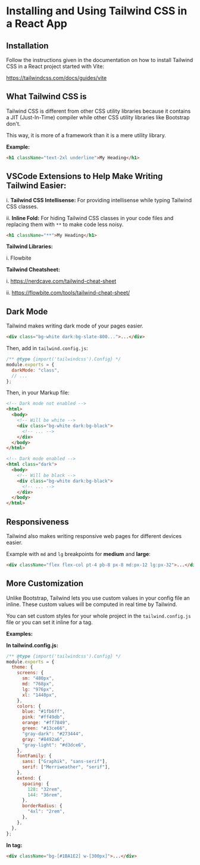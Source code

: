 # Installing and Using Tailwind CSS in a React App

## Installation

Follow the instructions given in the documentation on how to install Tailwind CSS in a React project started with Vite:

https://tailwindcss.com/docs/guides/vite

## What Tailwind CSS is

Tailwind CSS is different from other CSS utility libraries because it contains a JIT (Just-In-Time) compiler while other CSS utility libraries like Bootstrap don't.

This way, it is more of a framework than it is a mere utility library.

**Example:**

```html
<h1 className="text-2xl underline">My Heading</h1>
```

## VSCode Extensions to Help Make Writing Tailwind Easier:

i. **Tailwind CSS Intellisense:** For providing intellisense while typing Tailwind CSS classes.

ii. **Inline Fold:** For hiding Tailwind CSS classes in your code files and replacing them with `**` to make code less noisy.

```html
<h1 className="**">My Heading</h1>
```

**Tailwind Libraries:**

i. Flowbite

**Tailwind Cheatsheet:**

i. https://nerdcave.com/tailwind-cheat-sheet

ii. https://flowbite.com/tools/tailwind-cheat-sheet/

## Dark Mode

Tailwind makes writing dark mode of your pages easier.

```html
<div class="bg-white dark:bg-slate-800...">...</div>
```

Then, add in `tailwind.config.js`:

```js
/** @type {import('tailwindcss').Config} */
module.exports = {
  darkMode: "class",
  // ...
};
```

Then, in your Markup file:

```html
<!-- Dark mode not enabled -->
<html>
  <body>
    <!-- Will be white -->
    <div class="bg-white dark:bg-black">
      <!-- ... -->
    </div>
  </body>
</html>

<!-- Dark mode enabled -->
<html class="dark">
  <body>
    <!-- Will be black -->
    <div class="bg-white dark:bg-black">
      <!-- ... -->
    </div>
  </body>
</html>
```

## Responsiveness

Tailwind also makes writing responsive web pages for different devices easier.

Example with `md` and `lg` breakpoints for **medium** and **large**:

```html
<div className="flex flex-col pt-4 pb-8 px-8 md:px-12 lg:px-32">...</div>
```

## More Customization

Unlike Bootstrap, Tailwind lets you use custom values in your config file an inline. These custom values will be computed in real time by Tailwind.

You can set custom styles for your whole project in the `tailwind.config.js` file or you can set it inline for a tag.

**Examples:**

**In tailwind.config.js:**

```js
/** @type {import('tailwindcss').Config} */
module.exports = {
  theme: {
    screens: {
      sm: "480px",
      md: "768px",
      lg: "976px",
      xl: "1440px",
    },
    colors: {
      blue: "#1fb6ff",
      pink: "#ff49db",
      orange: "#ff7849",
      green: "#13ce66",
      "gray-dark": "#273444",
      gray: "#8492a6",
      "gray-light": "#d3dce6",
    },
    fontFamily: {
      sans: ["Graphik", "sans-serif"],
      serif: ["Merriweather", "serif"],
    },
    extend: {
      spacing: {
        128: "32rem",
        144: "36rem",
      },
      borderRadius: {
        "4xl": "2rem",
      },
    },
  },
};
```

**In tag:**

```html
<div className="bg-[#1BA1E2] w-[300px]">...</div>
```
